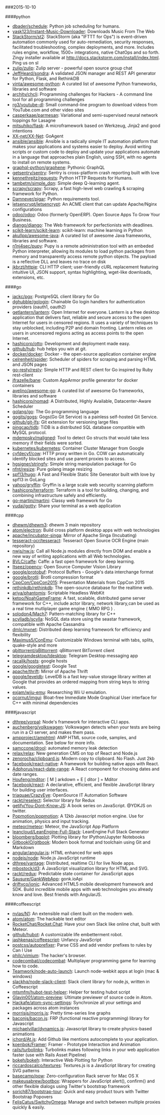 ###2015-10-10

####python
* [dbader/schedule](https://github.com/dbader/schedule): Python job scheduling for humans.
* [yask123/Instant-Music-Downloader](https://github.com/yask123/Instant-Music-Downloader): Downloads Music From The Web
* [StackStorm/st2](https://github.com/StackStorm/st2): StackStorm (aka "IFTTT for Ops") is event-driven automation commonly used for auto-remediation, security responses, facilitated troubleshooting, complex deployments, and more. Includes rules engine, workflow, 1500+ integrations, native ChatOps and so forth. Zingy installer available at http://docs.stackstorm.com/install/index.html. Ping us on sl
* [zulip/zulip](https://github.com/zulip/zulip): Zulip server - powerful open source group chat
* [JeffHeard/sondra](https://github.com/JeffHeard/sondra): A validated JSON manager and REST API generator for Python, Flask, and RethinkDB
* [vinta/awesome-python](https://github.com/vinta/awesome-python): A curated list of awesome Python frameworks, libraries and software
* [architv/chcli](https://github.com/architv/chcli): Programming challenges for Hackers - A command line tool for all programming challenges
* [rg3/youtube-dl](https://github.com/rg3/youtube-dl): Small command-line program to download videos from YouTube.com and other video sites
* [casperkaae/parmesan](https://github.com/casperkaae/parmesan): Variational and semi-supervised neural network toppings for Lasagne
* [mitsuhiko/flask](https://github.com/mitsuhiko/flask): A microframework based on Werkzeug, Jinja2 and good intentions
* [XX-net/XX-Net](https://github.com/XX-net/XX-Net):  GoAgent
* [ansible/ansible](https://github.com/ansible/ansible): Ansible is a radically simple IT automation platform that makes your applications and systems easier to deploy. Avoid writing scripts or custom code to deploy and update your applications automate in a language that approaches plain English, using SSH, with no agents to install on remote systems.
* [graphql-python/graphene](https://github.com/graphql-python/graphene): Pythonic GraphQL
* [getsentry/sentry](https://github.com/getsentry/sentry): Sentry is cross-platform crash reporting built with love
* [kennethreitz/requests](https://github.com/kennethreitz/requests): Python HTTP Requests for Humans.
* [tambetm/simple_dqn](https://github.com/tambetm/simple_dqn): Simple deep Q-learning agent.
* [scrapy/scrapy](https://github.com/scrapy/scrapy): Scrapy, a fast high-level web crawling & scraping framework for Python.
* [Damnever/pigar](https://github.com/Damnever/pigar): Python requirements tool.
* [letsencrypt/letsencrypt](https://github.com/letsencrypt/letsencrypt): An ACME client that can update Apache/Nginx configurations
* [odoo/odoo](https://github.com/odoo/odoo): Odoo (formerly OpenERP). Open Source Apps To Grow Your Business.
* [django/django](https://github.com/django/django): The Web framework for perfectionists with deadlines.
* [scikit-learn/scikit-learn](https://github.com/scikit-learn/scikit-learn): scikit-learn: machine learning in Python
* [akullpp/awesome-java](https://github.com/akullpp/awesome-java): A curated list of awesome Java frameworks, libraries and software.
* [n1nj4sec/pupy](https://github.com/n1nj4sec/pupy): Pupy is a remote administration tool with an embeded Python interpreter, allowing its modules to load python packages from memory and transparently access remote python objects. The payload is a reflective DLL and leaves no trace on disk
* [jkbrzt/httpie](https://github.com/jkbrzt/httpie): CLI HTTP client; user-friendly cURL replacement featuring intuitive UI, JSON support, syntax highlighting, wget-like downloads, extensions, etc.

####go
* [jackc/pgx](https://github.com/jackc/pgx): PostgreSQL client library for Go
* [dghubble/gologin](https://github.com/dghubble/gologin): Chainable Go login handlers for authentication providers (oauth1, oauth2)
* [getlantern/lantern](https://github.com/getlantern/lantern): Open Internet for everyone. Lantern is a free desktop application that delivers fast, reliable and secure access to the open Internet for users in censored regions. It uses a variety of techniques to stay unblocked, including P2P and domain fronting. Lantern relies on users in uncensored regions acting as access points to the open Internet.
* [hashicorp/otto](https://github.com/hashicorp/otto): Development and deployment made easy.
* [github/hub](https://github.com/github/hub): hub helps you win at git.
* [docker/docker](https://github.com/docker/docker): Docker - the open-source application container engine
* [celrenheit/spider](https://github.com/celrenheit/spider): Scheduler of spiders for scraping and parsing HTML and JSON pages
* [go-resty/resty](https://github.com/go-resty/resty): Simple HTTP and REST client for Go inspired by Ruby rest-client
* [jfrazelle/bane](https://github.com/jfrazelle/bane): Custom AppArmor profile generator for docker containers
* [avelino/awesome-go](https://github.com/avelino/awesome-go): A curated list of awesome Go frameworks, libraries and software
* [hashicorp/nomad](https://github.com/hashicorp/nomad): A Distributed, Highly Available, Datacenter-Aware Scheduler
* [golang/go](https://github.com/golang/go): The Go programming language
* [gogits/gogs](https://github.com/gogits/gogs): Gogs(Go Git Service) is a painless self-hosted Git Service.
* [github/git-lfs](https://github.com/github/git-lfs): Git extension for versioning large files
* [pingcap/tidb](https://github.com/pingcap/tidb): TiDB is a distributed SQL database compatible with MySQL protocol.
* [mdempsky/maligned](https://github.com/mdempsky/maligned): Tool to detect Go structs that would take less memory if their fields were sorted.
* [kubernetes/kubernetes](https://github.com/kubernetes/kubernetes): Container Cluster Manager from Google
* [cyfdecyf/cow](https://github.com/cyfdecyf/cow): HTTP proxy written in Go. COW can automatically identify blocked sites and use parent proxies to access.
* [hgsigner/stringfy](https://github.com/hgsigner/stringfy): Simple string manipulation package for Go
* [nfnt/resize](https://github.com/nfnt/resize): Pure golang image resizing
* [spf13/hugo](https://github.com/spf13/hugo): A Fast and Flexible Static Site Generator built with love by spf13 in GoLang
* [yahoo/gryffin](https://github.com/yahoo/gryffin): Gryffin is a large scale web security scanning platform
* [hashicorp/terraform](https://github.com/hashicorp/terraform): Terraform is a tool for building, changing, and combining infrastructure safely and efficiently.
* [go-martini/martini](https://github.com/go-martini/martini): Classy web framework for Go
* [yudai/gotty](https://github.com/yudai/gotty): Share your terminal as a web application

####cpp
* [dhewm/dhewm3](https://github.com/dhewm/dhewm3): dhewm 3 main repository
* [atom/electron](https://github.com/atom/electron): Build cross platform desktop apps with web technologies
* [apache/incubator-singa](https://github.com/apache/incubator-singa): Mirror of Apache Singa (Incubating)
* [tesseract-ocr/tesseract](https://github.com/tesseract-ocr/tesseract): Tesseract Open Source OCR Engine (main repository)
* [nwjs/nw.js](https://github.com/nwjs/nw.js): Call all Node.js modules directly from DOM and enable a new way of writing applications with all Web technologies.
* [BVLC/caffe](https://github.com/BVLC/caffe): Caffe: a fast open framework for deep learning.
* [Itseez/opencv](https://github.com/Itseez/opencv): Open Source Computer Vision Library
* [google/protobuf](https://github.com/google/protobuf): Protocol Buffers - Google's data interchange format
* [google/brotli](https://github.com/google/brotli): Brotli compression format
* [CppCon/CppCon2015](https://github.com/CppCon/CppCon2015): Presentation Materials from CppCon 2015
* [rethinkdb/rethinkdb](https://github.com/rethinkdb/rethinkdb): The open-source database for the realtime web.
* [ariya/phantomjs](https://github.com/ariya/phantomjs): Scriptable Headless WebKit
* [ketoo/NoahGameFrame](https://github.com/ketoo/NoahGameFrame): A fast, scalable, distributed game server framework for C++, include actor library, network library,can be used as a real time mutliplayer game engine ( MMO RPG ) .
* [solodon4/Mach7](https://github.com/solodon4/Mach7): Pattern-matching library for C++
* [scylladb/scylla](https://github.com/scylladb/scylla): NoSQL data store using the seastar framework, compatible with Apache Cassandra
* [dmlc/mxnet](https://github.com/dmlc/mxnet): Distributed deep learning framework for efficiency and flexibility
* [Maximus5/ConEmu](https://github.com/Maximus5/ConEmu): Customizable Windows terminal with tabs, splits, quake-style and more
* [qbittorrent/qBittorrent](https://github.com/qbittorrent/qBittorrent): qBittorrent BitTorrent client
* [telegramdesktop/tdesktop](https://github.com/telegramdesktop/tdesktop): Telegram Desktop messaging app
* [racaljk/hosts](https://github.com/racaljk/hosts): google hosts
* [google/googletest](https://github.com/google/googletest): Google Test
* [apache/thrift](https://github.com/apache/thrift): Mirror of Apache Thrift
* [google/leveldb](https://github.com/google/leveldb): LevelDB is a fast key-value storage library written at Google that provides an ordered mapping from string keys to string values.
* [exjam/wiiu-emu](https://github.com/exjam/wiiu-emu): Researching Wii U emulation.
* [ocornut/imgui](https://github.com/ocornut/imgui): Bloat-free Immediate Mode Graphical User interface for C++ with minimal dependencies

####javascript
* [dthree/vorpal](https://github.com/dthree/vorpal): Node's framework for interactive CLI apps.
* [auchenberg/volkswagen](https://github.com/auchenberg/volkswagen): Volkswagen detects when your tests are being run in a CI server, and makes them pass.
* [ampproject/amphtml](https://github.com/ampproject/amphtml): AMP HTML source code, samples, and documentation. See below for more info.
* [samccone/drool](https://github.com/samccone/drool):  automated memory leak detection
* [relax/relax](https://github.com/relax/relax): New generation CMS on top of React and Node.js
* [zenorocha/clipboard.js](https://github.com/zenorocha/clipboard.js): Modern copy to clipboard. No Flash. Just 2kb
* [facebook/react-native](https://github.com/facebook/react-native): A framework for building native apps with React.
* [Adphorus/react-date-range](https://github.com/Adphorus/react-date-range): A React component for choosing dates and date ranges.
* [Houfeng/mditor](https://github.com/Houfeng/mditor): [ M ] arkdown + E [ ditor ] = Mditor
* [facebook/react](https://github.com/facebook/react): A declarative, efficient, and flexible JavaScript library for building user interfaces.
* [triaquae/CrazyEye](https://github.com/triaquae/CrazyEye): OpenSource IT Automation Software
* [rackt/reselect](https://github.com/rackt/reselect): Selector library for Redux
* [getify/You-Dont-Know-JS](https://github.com/getify/You-Dont-Know-JS): A book series on JavaScript. @YDKJS on twitter.
* [Popmotion/popmotion](https://github.com/Popmotion/popmotion): A 12kb Javascript motion engine. Use for animation, physics and input tracking.
* [meteor/meteor](https://github.com/meteor/meteor): Meteor, the JavaScript App Platform
* [leancloud/LeanEngine-Full-Stack](https://github.com/leancloud/LeanEngine-Full-Stack): LeanEngine Full Stack Generator
* [bloomberg/bqplot](https://github.com/bloomberg/bqplot): Plotting library for IPython/Jupyter Notebooks
* [GitbookIO/gitbook](https://github.com/GitbookIO/gitbook): Modern book format and toolchain using Git and Markdown
* [angular/angular.js](https://github.com/angular/angular.js): HTML enhanced for web apps
* [nodejs/node](https://github.com/nodejs/node): Node.js JavaScript runtime
* [dthree/vantage](https://github.com/dthree/vantage): Distributed, realtime CLI for live Node apps.
* [mbostock/d3](https://github.com/mbostock/d3): A JavaScript visualization library for HTML and SVG.
* [rackt/redux](https://github.com/rackt/redux): Predictable state container for JavaScript apps
* [Sausure/GankWebApp](https://github.com/Sausure/GankWebApp): gonk.ioApi
* [driftyco/ionic](https://github.com/driftyco/ionic): Advanced HTML5 mobile development framework and SDK. Build incredible mobile apps with web technologies you already know and love. Best friends with AngularJS.

####coffeescript
* [nylas/N1](https://github.com/nylas/N1): An extensible mail client built on the modern web.
* [atom/atom](https://github.com/atom/atom): The hackable text editor
* [RocketChat/Rocket.Chat](https://github.com/RocketChat/Rocket.Chat): Have your own Slack like online chat, built with Meteor.
* [github/hubot](https://github.com/github/hubot): A customizable life embetterment robot.
* [jashkenas/coffeescript](https://github.com/jashkenas/coffeescript): Unfancy JavaScript
* [postcss/autoprefixer](https://github.com/postcss/autoprefixer): Parse CSS and add vendor prefixes to rules by Can I Use
* [philc/vimium](https://github.com/philc/vimium): The hacker's browser.
* [codecombat/codecombat](https://github.com/codecombat/codecombat): Multiplayer programming game for learning how to code.
* [Teamwork/node-auto-launch](https://github.com/Teamwork/node-auto-launch): Launch node-webkit apps at login (mac & windows)
* [slackhq/node-slack-client](https://github.com/slackhq/node-slack-client): Slack client library for node.js, written in Coffeescript
* [mtsmfm/hubot-test-helper](https://github.com/mtsmfm/hubot-test-helper): Helper for testing hubot script
* [Glavin001/atom-preview](https://github.com/Glavin001/atom-preview): Ultimate previewer of source code in Atom.
* [Hackafe/atom-sync-settings](https://github.com/Hackafe/atom-sync-settings): Synchronize all your settings and packages across atom instances
* [morrisjs/morris.js](https://github.com/morrisjs/morris.js): Pretty time-series line graphs
* [baconjs/bacon.js](https://github.com/baconjs/bacon.js): FRP (functional reactive programming) library for Javascript
* [michaelvillar/dynamics.js](https://github.com/michaelvillar/dynamics.js): Javascript library to create physics-based animations
* [ichord/At.js](https://github.com/ichord/At.js): Add Github like mentions autocomplete to your application.
* [koenbok/Framer](https://github.com/koenbok/Framer): Framer - Prototype Interaction and Animation
* [rails/turbolinks](https://github.com/rails/turbolinks): Turbolinks makes following links in your web application faster (use with Rails Asset Pipeline)
* [bokeh/bokeh](https://github.com/bokeh/bokeh): Interactive Web Plotting for Python
* [riccardoscalco/textures](https://github.com/riccardoscalco/textures): Textures.js is a JavaScript library for creating SVG patterns
* [basecamp/pow](https://github.com/basecamp/pow): Zero-configuration Rack server for Mac OS X
* [makeusabrew/bootbox](https://github.com/makeusabrew/bootbox): Wrappers for JavaScript alert(), confirm() and other flexible dialogs using Twitter's bootstrap framework
* [sorich87/bootstrap-tour](https://github.com/sorich87/bootstrap-tour): Quick and easy product tours with Twitter Bootstrap Popovers
* [FelisCatus/SwitchyOmega](https://github.com/FelisCatus/SwitchyOmega): Manage and switch between multiple proxies quickly & easily.
